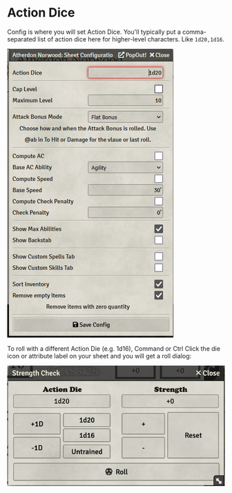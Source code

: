 # Action Dice

Config is where you will set Action Dice. You'll typically put a comma-separated list of action dice here for higher-level characters.  Like `1d20,1d16`.

![Action Dice Config](images/action_dice_config.png)


To roll with a different Action Die (e.g. 1d16), Command or Ctrl Click the die icon or attribute label on your sheet and you will get a roll dialog:

![Action Dice Roll Dialog](images/action_dice_roll_dialog.png)
